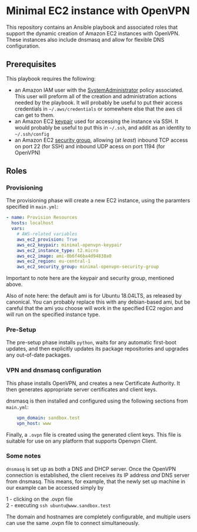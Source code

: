 # Minimal EC2 instance with OpenVPN

This repository contains an Ansible playbook and associated roles that support 
the dynamic creation of Amazon EC2 instances with OpenVPN. These instances also include dnsmasq and
allow for flexible DNS configuration.


## Prerequisites

This playbook requires the following:

 - an Amazon IAM user with the [SystemAdministrator](https://console.aws.amazon.com/iam/home?#/policies/arn:aws:iam::aws:policy/job-function/SystemAdministrator$serviceLevelSummary) policy associated. This user will preform all of the creation and administration actions needed by the playbook. It will probably be useful to put their access credentials in `~/.aws/credentials` or somewhere else that the aws cli can get to them.
 - an Amazon EC2 [keypair](https://docs.aws.amazon.com/AWSEC2/latest/UserGuide/ec2-key-pairs.html) used for accessing the instance via SSH. It would probably be useful to put this in `~/.ssh`, and addit as an identity to `~/.ssh/config`
 - an Amazon EC2 [security group](https://docs.aws.amazon.com/AWSEC2/latest/UserGuide/ec2-security-groups.html), allowing (at *least*) inbound TCP access on port 22 (for SSH) and inbound UDP acess on port 1194 (for OpenVPN)

## Roles

### Provisioning

The provisioning phase will create a new EC2 instance, using the paramters specified in `main.yml`:

```yaml
- name: Provision Resources
  hosts: localhost
  vars:
    # AWS-related variables
    aws_ec2_provision: True
    aws_ec2_keypair: minimal-openvpn-keypair
    aws_ec2_instance_type: t2.micro
    aws_ec2_image: ami-0b6f46ba4d94838a0
    aws_ec2_region: eu-central-1
    aws_ec2_security_group: minimal-openvpn-security-group
```

Important to note here are the keypair and security group, mentioned above.

Also of note here: the default ami is for Ubuntu 18.04LTS, as released by canonical. You can probably replace this with any debian-based ami, but be careful that the ami you choose will work in the specified EC2 region and will run on the specified instance type.

### Pre-Setup

The pre-setup phase installs `python`, waits for any automatic first-boot updates, and then explicitly updates its package repositories and upgrades any out-of-date packages.

### VPN and dnsmasq configuration

This phase installs OpenVPN, and creates a new Certificate Authority. It then generates appropriate server certificates and client keys.

dnsmasq is then installed and configured using the following sections from `main.yml`:

```yaml
    vpn_domain: sandbox.test
    vpn_host: www
```

Finally, a `.ovpn` file is created using the generated client keys. This file is suitable for use on any platform that supports Openvpn Client.

### Some notes

`dnsmasq` is set up as both a DNS and DHCP server. Once the OpenVPN connection is established, the client receives its IP address *and* DNS server from dnsmasq. This means, for example, that the newly set up machine in our example can be accessed simply by

1 - clicking on the .ovpn file  
2 - executing `ssh ubuntu@www.sandbox.test`

The domain and hostnames are completely configurable, and multiple users can use the same .ovpn file to connect simultaneously.
 
